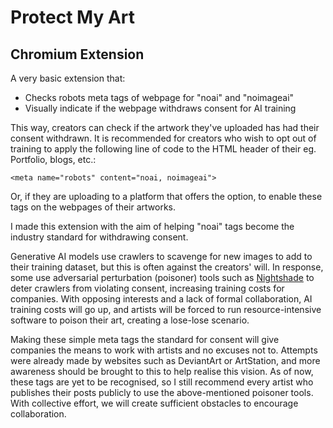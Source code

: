 # Protect My Art
## Chromium Extension

A very basic extension that:
* Checks robots meta tags of webpage for "noai" and "noimageai"
* Visually indicate if the webpage withdraws consent for AI training

This way, creators can check if the artwork they've uploaded has had their consent withdrawn. It is recommended for creators who wish to opt out of training to apply the following line of code to the HTML header of their eg. Portfolio, blogs, etc.:

`<meta name="robots" content="noai, noimageai">`

Or, if they are uploading to a platform that offers the option, to enable these tags on the webpages of their artworks.

I made this extension with the aim of helping "noai" tags become the industry standard for withdrawing consent.

Generative AI models use crawlers to scavenge for new images to add to their training dataset, but this is often against the creators' will. In response, some use adversarial perturbation (poisoner) tools such as [Nightshade](https://nightshade.cs.uchicago.edu/whatis.html) to deter crawlers from violating consent, increasing training costs for companies. With opposing interests and a lack of formal collaboration, AI training costs will go up, and artists will be forced to run resource-intensive software to poison their art, creating a lose-lose scenario.

Making these simple meta tags the standard for consent will give companies the means to work with artists and no excuses not to. Attempts were already made by websites such as DeviantArt or ArtStation, and more awareness should be brought to this to help realise this vision. As of now, these tags are yet to be recognised, so I still recommend every artist who publishes their posts publicly to use the above-mentioned poisoner tools. With collective effort, we will create sufficient obstacles to encourage collaboration.
